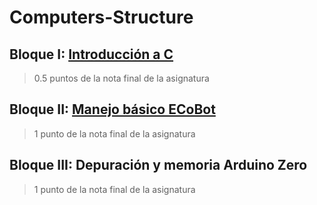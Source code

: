 # Computers-Structure
## Bloque I: [Introducción a C](/Basic%20C/Basic%20C.md)
> 0.5 puntos de la nota final de la asignatura
## Bloque II: [Manejo básico ECoBot](/Sensores%20ECoBot/Sensores.md)
> 1 punto de la nota final de la asignatura
## Bloque III: Depuración y memoria Arduino Zero
> 1 punto de la nota final de la asignatura